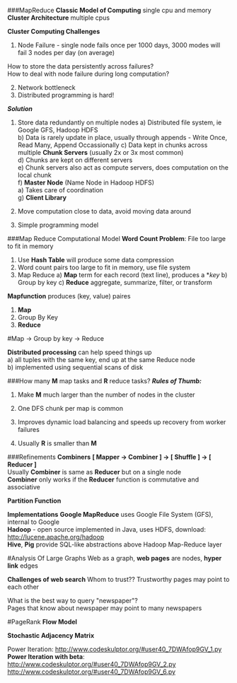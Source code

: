 ###MapReduce
**Classic Model of Computing** single cpu and memory  
**Cluster Architecture** multiple cpus  

**Cluster Computing Challenges**
1. Node Failure - single node fails once per 1000 days, 3000 modes will fail 3 nodes per day (on average)

How to store the data persistently across failures?  
How to deal with node failure during long computation?  

2. Network bottleneck  
3. Distributed programming is hard!  

***Solution***
1. Store data redundantly on multiple nodes
    a) Distributed file system, ie Google GFS, Hadoop HDFS  
    b) Data is rarely update in place, usually through appends - Write Once, Read Many, Append Occassionally
    c) Data kept in chunks across multiple **Chunk Servers** (usually 2x or 3x most common)  
    d) Chunks are kept on different servers  
    e) Chunk servers also act as compute servers, does computation on the local chunk  
    f) **Master Node** (Name Node in Hadoop HDFS)  
        a) Takes care of coordination  
    g) **Client Library**  
    
2. Move computation close to data, avoid moving data around  
3. Simple programming model  

###Map Reduce Computational Model
**Word Count Problem**: File too large to fit in memory
  1) Use **Hash Table** will produce some data compression  
  2) Word count pairs too large to fit in memory, use file system
  3) Map Reduce
    a) **Map** term for each record (text line), produces a **key*
    b) Group by key
    c) **Reduce** aggregate, summarize, filter, or transform  
    
**Mapfunction** produces (key, value) paires  
1) **Map**
2) Group By Key
3) **Reduce**  

#Map -> Group by key -> Reduce


**Distributed processing** can help speed things up    
  a) all tuples with the same key, end up at the same Reduce node  
  b) implemented using sequential scans of disk  
      

###How many **M** map tasks and **R** reduce tasks?
***Rules of Thumb:***  
1) Make **M** much larger than the number of nodes in the cluster  
2) One DFS chunk per map is common  
3) Improves dynamic load balancing and speeds up recovery from worker failures

4) Usually **R** is smaller than **M**  


###Refinements
**Combiners**
**[ Mapper -> Combiner ] -> [ Shuffle ] -> [ Reducer ]**  
Usually **Combiner** is same as **Reducer** but on a single node  
**Combiner** only works if the **Reducer** function is commutative and associative  

**Partition Function**

**Implementations**
**Google MapReduce** uses Google File System (GFS), internal to Google  
**Hadoop** - open source implemented in Java, uses HDFS, download: http://lucene.apache.org/hadoop  
**Hive**, **Pig** provide SQL-like abstractions above Hadoop Map-Reduce layer  

#Analysis Of Large Graphs
Web as a graph, **web pages** are nodes, **hyper link** edges  

**Challenges of web search**
Whom to trust??
Trustworthy pages may point to each other  

What is the best way to query "newspaper"?  
Pages that know about newspaper may point to many newspapers  

#PageRank
**Flow Model**

**Stochastic Adjacency Matrix**

Power Iteration: http://www.codeskulptor.org/#user40_7DWAfop9GV_1.py
**Power Iteration with beta**: http://www.codeskulptor.org/#user40_7DWAfop9GV_2.py  
http://www.codeskulptor.org/#user40_7DWAfop9GV_6.py
